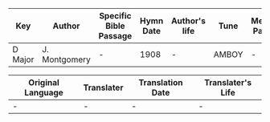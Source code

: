 Key | Author   | Specific Bible Passage     |Hymn Date |Author's life |Tune |Metrical Pattern   |Composer/Source
-- | --------- | ---------------------------|----------|--------------|-----|-------------------|-------------  
D Major |J. Montgomery |- |1908 |- |AMBOY |- |Lowell Mason

Original Language | Translater | Translation Date   | Translater's Life  
----------------- | --------- | --------------------|-------------     
\- |- |- |-
